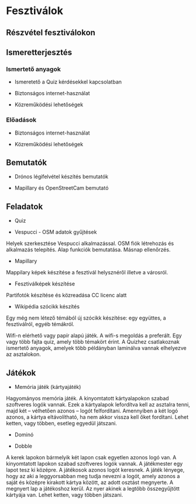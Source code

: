 # Fesztiválok

## Részvétel fesztiválokon


## Ismeretterjesztés


### Ismertető anyagok

* Ismeretető a Quiz kérdésekkel kapcsolatban

* Biztonságos internet-használat

* Közreműködési lehetőségek

### Előadások

* Biztonságos internet-használat

* Közreműködési lehetőségek

## Bemutatók

* Drónos légifelvétel készítés bemutatók

* Mapillary és OpenStreetCam bemutató

## Feladatok

* Quiz

* Vespucci - OSM adatok gyűjtések

Helyek szerkesztése Vespucci alkalmazással. OSM fiók létrehozás és alkalmazás telepítés. Alap funkciók bemutatása. Másnap ellenőrzés.

* Mapillary

Mappilary képek készítése a fesztivál helysznéről illetve a városról.

* Fesztiválképek készítése

Partifotók készítése és közreadása CC licenc alatt

* Wikipédia szócikk készítés

Egy még nem létező témából új szócikk készítése: egy együttes, a fesztiválról, egyéb témákról.

Wifi-n elérhető vagy papír alapú játék. A wifi-s megoldás a preferált. Egy vagy több fajta quiz, amely több témakört érint. A Quizhez csatlakoznak ismertető anyagok, amelyek több példányban laminálva vannak elhelyezve az asztalokon.

## Játékok

* Memória játék (kártyajáték)

Hagyományos memória játék. A kinyomtatott kártyalapokon szabad szoftveres logók vannak. Ezek a kártyalapok lefordítva kell az asztalra tenni, majd két – vélhetően azonos – logót felfordítani.
Amennyiben a két logó azonos, a kártya eltávolítható, ha nem akkor vissza kell őket fordítani.
Lehet ketten, vagy többen, esetleg egyedül játszani.

* Dominó

* Dobble

A kerek lapokon bármelyik két lapon csak egyetlen azonos logó van. A kinyomtatott lapokon szabad szoftveres logók vannak. A játékmester egy lapot tesz ki középre. A játékosok azonos logót keresnek. A játék lényege, hogy az aki a leggyorsabban meg tudja nevezni a logót, amely azonos a saját és középre kirakott kártya között, az adott osztást megnyerte. A megnyert lap a játékoshoz kerül. Az nyer akinek a legtöbb összegyűjtött kártyája van.
Lehet ketten, vagy többen játszani.
